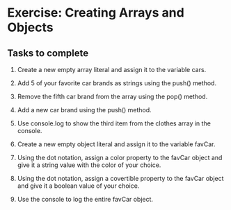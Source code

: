 # Exercise: Creating Arrays and Objects

## Tasks to complete
1. Create a new empty array literal and assign it to the variable cars.

2. Add 5 of your favorite car brands as strings using the push() method.

3. Remove the fifth car brand from the array using the pop() method.

4. Add a new car brand using the push() method.

5. Use console.log to show the third item from the clothes array in the console.

6. Create a new empty object literal and assign it to the variable favCar.

7. Using the dot notation, assign a color property to the favCar object and give it a string value with the color of your choice.

8. Using the dot notation, assign a covertible property to the favCar object and give it a boolean value of your choice.

9. Use the console to log the entire favCar object.